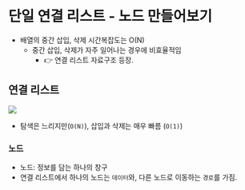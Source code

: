 # 단일 연결 리스트 - 노드 만들어보기 

- 배열의 중간 삽입, 삭제 시간복잡도는 O(N)
  - 중간 삽입, 삭제가 자주 일어나는 경우에 비효율적임 
    - 👉 연결 리스트 자료구조 등장. 

## 연결 리스트

<img src="https://contents.codetree.ai/problems/494/images/cd3889df-3259-4058-ada3-e17a26827b07.png">

- 탐색은 느리지만(`O(N)`), 삽입과 삭제는 매우 빠름 (`O(1)`)

### 노드 

- 노드: 정보를 담는 하나의 창구
- 연결 리스트에서 하나의 노드는 `데이터`와, 다른 노드로 이동하는 `경로`를 가짐.

